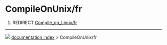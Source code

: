 # CompileOnUnix/fr
1.  REDIRECT [Compile_on_Linux/fr](Compile_on_Linux/fr.md)



---
![](images/Button_right.svg) [documentation index](../README.md) > CompileOnUnix/fr
